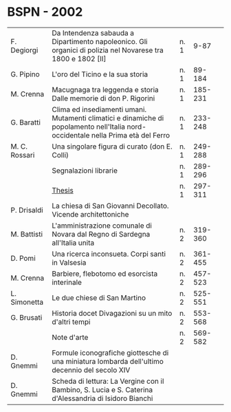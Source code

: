 # BSPN - 2002

<table>
    <tr>
        <td>F. Degiorgi</td>
        <td>Da Intendenza sabauda a Dipartimento napoleonico. Gli organici di polizia nel Novarese tra 1800 e 1802
            [II]
        </td>
        <td>n. 1</td>
        <td>9-87</td>
        <td></td>
    </tr>
    <tr>
        <td>G. Pipino</td>
        <td>L'oro del Ticino e la sua storia</td>
        <td>n. 1</td>
        <td>89-184</td>
        <td></td>
    </tr>
    <tr>
        <td>M. Crenna</td>
        <td>Macugnaga tra leggenda e storia Dalle memorie di don P. Rigorini</td>
        <td>n. 1</td>
        <td>185-231</td>
        <td></td>
    </tr>
    <tr>
        <td>G. Baratti</td>
        <td>Clima ed insediamenti umani. Mutamenti climatici e dinamiche di popolamento nell'Italia nord-occidentale
            nella Prima et&agrave; del Ferro
        </td>
        <td>n. 1</td>
        <td>233-248</td>
        <td></td>
    </tr>
    <tr>
        <td>M. C. Rossari</td>
        <td>Una singolare figura di curato (don E. Colli)</td>
        <td>n. 1</td>
        <td>249-288</td>
        <td></td>
    </tr>
    <tr>
        <td></td>
        <td>Segnalazioni librarie</td>
        <td>n. 1</td>
        <td>289-296</td>
        <td></td>
    </tr>
    <tr>
        <td></td>
        <td><a href="http://www.ssno.it/BSPNo/bspn_thesis.html#2002">Thesis</a></td>
        <td>n. 1</td>
        <td>297-311</td>
        <td></td>
    </tr>
    <tr>
        <td>P. Drisaldi</td>
        <td>La chiesa di San Giovanni Decollato. Vicende architettoniche</td>
        <td></td>
        <td></td>
        <td></td>
    </tr>
    <tr>
        <td>M. Battisti</td>
        <td>L'amministrazione comunale di Novara dal Regno di Sardegna all'Italia unita</td>
        <td>n. 2</td>
        <td>319-360</td>
        <td></td>
    </tr>
    <tr>
        <td>D. Pomi</td>
        <td>Una ricerca inconsueta. Corpi santi in Valsesia</td>
        <td>n. 2</td>
        <td>361-455</td>
        <td></td>
    </tr>
    <tr>
        <td>M. Crenna</td>
        <td>Barbiere, flebotomo ed esorcista interinale</td>
        <td>n. 2</td>
        <td>457-523</td>
        <td></td>
    </tr>
    <tr>
        <td>L. Simonetta</td>
        <td>Le due chiese di San Martino</td>
        <td>n. 2</td>
        <td>525-551</td>
        <td></td>
    </tr>
    <tr>
        <td>G. Brusati</td>
        <td>Historia docet Divagazioni su un mito d'altri tempi</td>
        <td>n. 2</td>
        <td>553-568</td>
        <td></td>
    </tr>
    <tr>
        <td></td>
        <td>Note d'arte</td>
        <td>n. 2</td>
        <td>569-582</td>
        <td></td>
    </tr>
    <tr>
        <td>D. Gnemmi</td>
        <td>Formule iconografiche giottesche di una miniatura lombarda dell'ultimo decennio del secolo XIV</td>
        <td></td>
        <td></td>
        <td></td>
    </tr>
    <tr>
        <td>D. Gnemmi</td>
        <td>Scheda di lettura: La Vergine con il Bambino, S. Lucia e S. Caterina d'Alessandria di Isidoro Bianchi</td>
        <td></td>
        <td></td>
        <td></td>
    </tr>
</table>
